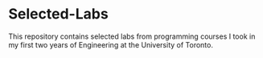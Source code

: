 # Selected-Labs

This repository contains selected labs from programming courses I took in my first two years of Engineering at the University of Toronto.
